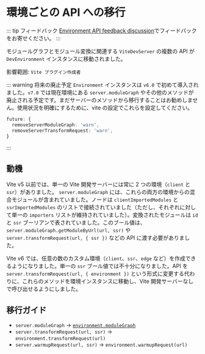 # 環境ごとの API への移行

::: tip フィードバック
[Environment API feedback discussion](https://github.com/vitejs/vite/discussions/16358)でフィードバックをお寄せください。
:::

モジュールグラフとモジュール変換に関連する `ViteDevServer` の複数の API が `DevEnvironment` インスタンスに移動されました。

影響範囲: `Vite プラグイン作成者`

::: warning 将来の廃止予定
`Environment` インスタンスは `v6.0` で初めて導入されました。`v7.0` では現在環境にある `server.moduleGraph` やその他のメソッドが廃止される予定です。まだサーバーのメソッドから移行することはお勧めしません。使用状況を明確にするために、vite の設定でこれらを設定してください。

```ts
future: {
  removeServerModuleGraph: 'warn',
  removeServerTransformRequest: 'warn',
}
```

:::

## 動機

Vite v5 以前では、単一の Vite 開発サーバーには常に 2 つの環境（`client` と `ssr`）がありました。 `server.moduleGraph` には、これらの両方の環境からの混合モジュールが含まれていました。ノードは `clientImportedModules` と `ssrImportedModules` のリストで接続されていました（ただし、それぞれに対して単一の `importers` リストが維持されていました）。変換されたモジュールは `id` と `ssr` ブーリアンで表されていました。このブール値は、`server.moduleGraph.getModuleByUrl(url, ssr)` や `server.transformRequest(url, { ssr })` などの API に渡す必要がありました。

Vite v6 では、任意の数のカスタム環境（`client`、`ssr`、`edge` など）を作成できるようになりました。単一の `ssr` ブール値では不十分になりました。API を `server.transformRequest(url, { environment })` という形式に変更する代わりに、これらのメソッドを環境インスタンスに移動し、Vite 開発サーバーなしで呼び出せるようにしました。

## 移行ガイド

- `server.moduleGraph` -> [`environment.moduleGraph`](/guide/api-environment#separate-module-graphs)
- `server.transformRequest(url, ssr)` -> `environment.transformRequest(url)`
- `server.warmupRequest(url, ssr)` -> `environment.warmupRequest(url)`
